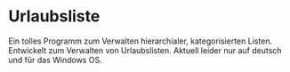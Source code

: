# Urlaubsliste

Ein tolles Programm zum Verwalten hierarchialer, kategorisierten Listen. Entwickelt zum Verwalten von Urlaubslisten.
Aktuell leider nur auf deutsch und für das Windows OS.

